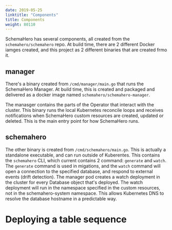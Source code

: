 ```yaml
---
date: 2019-05-25
linktitle: "Components"
title: Components
weight: 80110
---
```


SchemaHero has several components, all created from the `schemahero/schemahero` repo. At build time, there are 2 different Docker iamges created, and this project as 2 different binaries that are created frmo it.

## manager

There's a binary created from `/cmd/manager/main.go` that runs the SchemaHero Manager. At build time, this is created and packaged and delivered as a docker image named `schemahero/schemahero-manager`.

The manasger contains the parts of the Operator that interact with the cluster. This binary runs the local Kubernetes reconcile loops and receives notifications when SchemaHero custom resources are created, updated or deleted. This is the main entry point for how SchemaHero runs.

## schemahero

The other binary is created from `/cmd/schemahero/main.go`. This is actually a standalone executable, and can run outside of Kuberentes. This contains the `schemahero` CLI, which current contains 2 command: `generate` and `watch`. The `generate` command is used in migations, and the `watch` command will open a connection to the specified database, and respond to external events (drift detection). The manager pod creates a watch deployment in the cluster for every Database object that's deployed. The watch deployment will run in the namespace specified in the custom resources, not in the schemahero-system namespace. This allows Kubernetes DNS to resolve the database hostname in a predictable way.

# Deploying a table sequence
